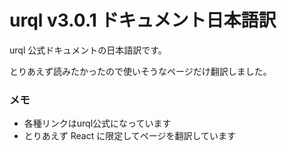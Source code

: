# urql v3.0.1 ドキュメント日本語訳

urql 公式ドキュメントの日本語訳です。

とりあえず読みたかったので使いそうなページだけ翻訳しました。

### メモ

- 各種リンクはurql公式になっています
- とりあえず React に限定してページを翻訳しています
